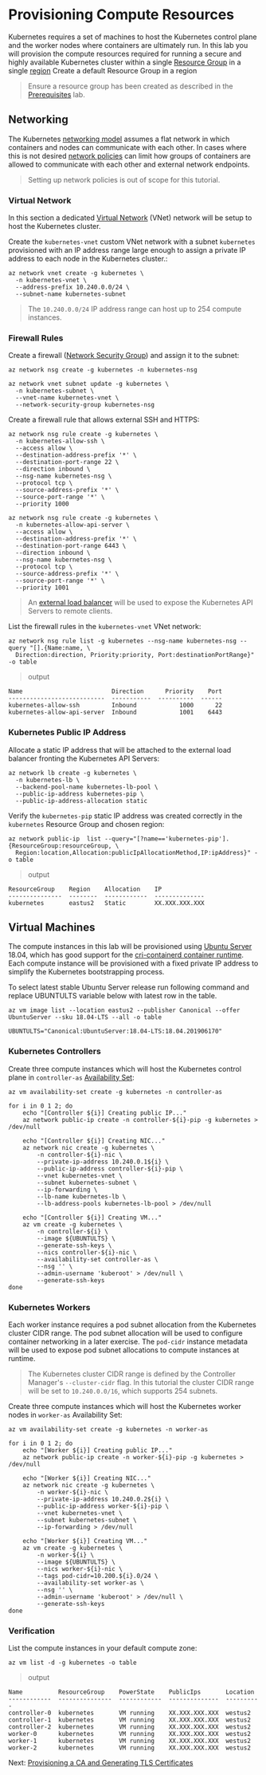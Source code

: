 # Provisioning Compute Resources

Kubernetes requires a set of machines to host the Kubernetes control plane and the worker nodes where containers are ultimately run. In this lab you will provision the compute resources required for running a secure and highly available Kubernetes cluster within a single [Resource Group](https://docs.microsoft.com/azure/azure-resource-manager/resource-group-overview#resource-groups) in a single [region](https://azure.microsoft.com/global-infrastructure/regions/)
Create a default Resource Group in a region
> Ensure a resource group has been created as described in the [Prerequisites](01-prerequisites.md#create-a-deafult-resource-group-in-a-region) lab.

## Networking

The Kubernetes [networking model](https://kubernetes.io/docs/concepts/cluster-administration/networking/#kubernetes-model) assumes a flat network in which containers and nodes can communicate with each other. In cases where this is not desired [network policies](https://kubernetes.io/docs/concepts/services-networking/network-policies/) can limit how groups of containers are allowed to communicate with each other and external network endpoints.

> Setting up network policies is out of scope for this tutorial.

### Virtual Network

In this section a dedicated [Virtual Network](https://docs.microsoft.com/azure/virtual-network/virtual-networks-overview) (VNet) network will be setup to host the Kubernetes cluster.

Create the `kubernetes-vnet` custom VNet network with a subnet `kubernetes` provisioned with an IP address range large enough to assign a private IP address to each node in the Kubernetes cluster.:

```shell
az network vnet create -g kubernetes \
  -n kubernetes-vnet \
  --address-prefix 10.240.0.0/24 \
  --subnet-name kubernetes-subnet
```

> The `10.240.0.0/24` IP address range can host up to 254 compute instances.

### Firewall Rules

Create a firewall ([Network Security Group](https://docs.microsoft.com/azure/virtual-network/virtual-network-vnet-plan-design-arm#security)) and assign it to the subnet:

```shell
az network nsg create -g kubernetes -n kubernetes-nsg
```

```shell
az network vnet subnet update -g kubernetes \
  -n kubernetes-subnet \
  --vnet-name kubernetes-vnet \
  --network-security-group kubernetes-nsg
```

Create a firewall rule that allows external SSH and HTTPS:

```shell
az network nsg rule create -g kubernetes \
  -n kubernetes-allow-ssh \
  --access allow \
  --destination-address-prefix '*' \
  --destination-port-range 22 \
  --direction inbound \
  --nsg-name kubernetes-nsg \
  --protocol tcp \
  --source-address-prefix '*' \
  --source-port-range '*' \
  --priority 1000
```

```shell
az network nsg rule create -g kubernetes \
  -n kubernetes-allow-api-server \
  --access allow \
  --destination-address-prefix '*' \
  --destination-port-range 6443 \
  --direction inbound \
  --nsg-name kubernetes-nsg \
  --protocol tcp \
  --source-address-prefix '*' \
  --source-port-range '*' \
  --priority 1001
```

> An [external load balancer](https://docs.microsoft.com/azure/load-balancer/load-balancer-overview) will be used to expose the Kubernetes API Servers to remote clients.

List the firewall rules in the `kubernetes-vnet` VNet network:

```shell
az network nsg rule list -g kubernetes --nsg-name kubernetes-nsg --query "[].{Name:name, \
  Direction:direction, Priority:priority, Port:destinationPortRange}" -o table
```

> output

```shell
Name                         Direction      Priority    Port
---------------------------  -----------  ----------  ------
kubernetes-allow-ssh         Inbound            1000      22
kubernetes-allow-api-server  Inbound            1001    6443
```

### Kubernetes Public IP Address

Allocate a static IP address that will be attached to the external load balancer fronting the Kubernetes API Servers:

```shell
az network lb create -g kubernetes \
  -n kubernetes-lb \
  --backend-pool-name kubernetes-lb-pool \
  --public-ip-address kubernetes-pip \
  --public-ip-address-allocation static
```

Verify the `kubernetes-pip` static IP address was created correctly in the `kubernetes` Resource Group and chosen region:

```shell
az network public-ip  list --query="[?name=='kubernetes-pip'].{ResourceGroup:resourceGroup, \
  Region:location,Allocation:publicIpAllocationMethod,IP:ipAddress}" -o table
```

> output

```shell
ResourceGroup    Region    Allocation    IP
---------------  --------  ------------  --------------
kubernetes       eastus2   Static        XX.XXX.XXX.XXX
```

## Virtual Machines

The compute instances in this lab will be provisioned using [Ubuntu Server](https://www.ubuntu.com/server) 18.04, which has good support for the [cri-containerd container runtime](https://github.com/kubernetes-incubator/cri-containerd). Each compute instance will be provisioned with a fixed private IP address to simplify the Kubernetes bootstrapping process.

To select latest stable Ubuntu Server release run following command and replace UBUNTULTS variable below with latest row in the table.

```shell
az vm image list --location eastus2 --publisher Canonical --offer UbuntuServer --sku 18.04-LTS --all -o table
```

```shell
UBUNTULTS="Canonical:UbuntuServer:18.04-LTS:18.04.201906170"
```

### Kubernetes Controllers

Create three compute instances which will host the Kubernetes control plane in `controller-as` [Availability Set](https://docs.microsoft.com/azure/virtual-machines/linux/tutorial-availability-sets#availability-set-overview):

```shell
az vm availability-set create -g kubernetes -n controller-as
```

```shell
for i in 0 1 2; do
    echo "[Controller ${i}] Creating public IP..."
    az network public-ip create -n controller-${i}-pip -g kubernetes > /dev/null

    echo "[Controller ${i}] Creating NIC..."
    az network nic create -g kubernetes \
        -n controller-${i}-nic \
        --private-ip-address 10.240.0.1${i} \
        --public-ip-address controller-${i}-pip \
        --vnet kubernetes-vnet \
        --subnet kubernetes-subnet \
        --ip-forwarding \
        --lb-name kubernetes-lb \
        --lb-address-pools kubernetes-lb-pool > /dev/null

    echo "[Controller ${i}] Creating VM..."
    az vm create -g kubernetes \
        -n controller-${i} \
        --image ${UBUNTULTS} \
        --generate-ssh-keys \
        --nics controller-${i}-nic \
        --availability-set controller-as \
        --nsg '' \
        --admin-username 'kuberoot' > /dev/null \
        --generate-ssh-keys
done
```

### Kubernetes Workers

Each worker instance requires a pod subnet allocation from the Kubernetes cluster CIDR range. The pod subnet allocation will be used to configure container networking in a later exercise. The `pod-cidr` instance metadata will be used to expose pod subnet allocations to compute instances at runtime.

> The Kubernetes cluster CIDR range is defined by the Controller Manager's `--cluster-cidr` flag. In this tutorial the cluster CIDR range will be set to `10.240.0.0/16`, which supports 254 subnets.

Create three compute instances which will host the Kubernetes worker nodes in `worker-as` Availability Set:

```shell
az vm availability-set create -g kubernetes -n worker-as
```

```shell
for i in 0 1 2; do
    echo "[Worker ${i}] Creating public IP..."
    az network public-ip create -n worker-${i}-pip -g kubernetes > /dev/null

    echo "[Worker ${i}] Creating NIC..."
    az network nic create -g kubernetes \
        -n worker-${i}-nic \
        --private-ip-address 10.240.0.2${i} \
        --public-ip-address worker-${i}-pip \
        --vnet kubernetes-vnet \
        --subnet kubernetes-subnet \
        --ip-forwarding > /dev/null

    echo "[Worker ${i}] Creating VM..."
    az vm create -g kubernetes \
        -n worker-${i} \
        --image ${UBUNTULTS} \
        --nics worker-${i}-nic \
        --tags pod-cidr=10.200.${i}.0/24 \
        --availability-set worker-as \
        --nsg '' \
        --admin-username 'kuberoot' > /dev/null \
        --generate-ssh-keys
done
```

### Verification

List the compute instances in your default compute zone:

```shell
az vm list -d -g kubernetes -o table
```

> output

```shell
Name          ResourceGroup    PowerState    PublicIps       Location
------------  ---------------  ------------  --------------  ----------
controller-0  kubernetes       VM running    XX.XXX.XXX.XXX  westus2
controller-1  kubernetes       VM running    XX.XXX.XXX.XXX  westus2
controller-2  kubernetes       VM running    XX.XXX.XXX.XXX  westus2
worker-0      kubernetes       VM running    XX.XXX.XXX.XXX  westus2
worker-1      kubernetes       VM running    XX.XXX.XXX.XXX  westus2
worker-2      kubernetes       VM running    XX.XXX.XXX.XXX  westus2
```

Next: [Provisioning a CA and Generating TLS Certificates](04-certificate-authority.md)
